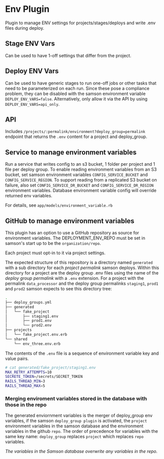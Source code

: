 # Env Plugin

Plugin to manage ENV settings for projects/stages/deploys and write .env files during deploy.

## Stage ENV Vars

Can be used to have 1-off settings that differ from the project.

## Deploy ENV Vars

Can be used to have generic stages to run one-off jobs or other tasks that need to be parameterized on each run.
Since these pose a compliance problem, they can be disabled with the samson environment variable `DEPLOY_ENV_VARS=false`.
Alternatively, only allow it via the API by using `DEPLOY_ENV_VARS=api_only`.

## API

Includes `/projects/:permalink/environment?deploy_group=permalink` endpoint that returns the `.env` content
for a project and deploy_group.

## Service to manage environment variables

Run a service that writes config to an s3 bucket, 1 folder per project and 1 file per deploy group.
To enable reading environment variables from an S3 bucket,
set samson environment variables `CONFIG_SERVICE_BUCKET` and `CONFIG_SERVICE_REGION`.
To support reading from a replicated S3 bucket on failure, also set `CONFIG_SERVICE_DR_BUCKET`
and `CONFIG_SERVICE_DR_REGION` environment variables.
Database environment variable config will override returned env variables.

For details, see `app/models/environment_variable.rb`

## GitHub to manage environment variables

This plugin has an option to use a GitHub repository as source for environment variables.
The DEPLOYMENT_ENV_REPO must be set in samson's start up to be the `organization/repo`.   

Each project must opt-in to it via project settings.

The expected structure of this repository is a directory named `generated` with a sub directory for each
_project permalink_ samson deploys.  Within this directory for a project are the deploy group .env files using the name
of the _deploy group permalink_ with a `.env` extension.  For a project with the permalink `data_processor` and
the deploy group permalinks `staging1`, `prod1` and `prod2` samson expects to see this directory tree:
```bash
.
├── deploy_groups.yml
├── generated
│   └── fake_project
│       ├── staging1.env
│       ├── prod1.env
│       └── prod2.env
├── projects
│   └── fake_project.env.erb
└── shared
    └── env_three.env.erb
```
The contents of the `.env` file is a sequence of environment variable key and value pairs.
```bash
# cat generated/fake_project/staging1.env
MAX_RETRY_ATTEMPTS=10
SECRETE_TOKEN=/secrets/SECRET_TOKEN
RAILS_THREAD_MIN=3
RAILS_THREAD_MAX=5
```

### Merging enviroment variables stored in the database with those in the repo

The generated enviornment variables is the merger of deploy_group env variables, if the samson `deploy_group plugin` is
activated, the `project` environment variables in the samson database and the environment variables in the github `repo`.
The order of precedence for variables with the same key name: `deploy_group` replaces `project` which replaces `repo` variables.

*The variables in the Samson database overwrite any variables in the repo.*
